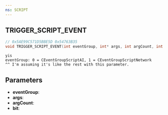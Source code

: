 ```yaml
---
ns: SCRIPT
---
```

## TRIGGER_SCRIPT_EVENT

```c
// 0x5AE99C571D5BBE5D 0x54763B35
void TRIGGER_SCRIPT_EVENT(int eventGroup, int* args, int argCount, int bit);
```

```
yis  
eventGroup: 0 = CEventGroupScriptAI, 1 = CEventGroupScriptNetwork  
^^ I'm assuming it's like the rest with this parameter.  
```

## Parameters
* **eventGroup**: 
* **args**: 
* **argCount**: 
* **bit**: 


